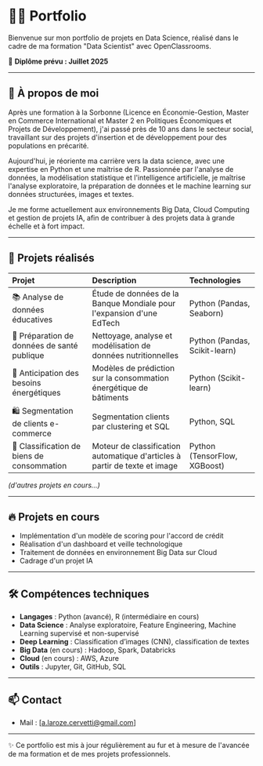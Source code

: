 # 👩‍💻 Portfolio

Bienvenue sur mon portfolio de projets en Data Science, réalisé dans le cadre de ma formation "Data Scientist" avec OpenClassrooms.

🎯 **Diplôme prévu : Juillet 2025**

---

## 🧠 À propos de moi

Après une formation à la Sorbonne (Licence en Économie-Gestion, Master en Commerce International et Master 2 en Politiques Économiques et Projets de Développement), j'ai passé près de 10 ans dans le secteur social, travaillant sur des projets d'insertion et de développement pour des populations en précarité.

Aujourd'hui, je réoriente ma carrière vers la data science, avec une expertise en Python et une maîtrise de R. Passionnée par l'analyse de données, la modélisation statistique et l'intelligence artificielle, je maîtrise l'analyse exploratoire, la préparation de données et le machine learning sur données structurées, images et textes.

Je me forme actuellement aux environnements Big Data, Cloud Computing et gestion de projets IA, afin de contribuer à des projets data à grande échelle et à fort impact.

---

## 📂 Projets réalisés

| Projet | Description | Technologies |
| :--- | :--- | :--- |
| 📚 Analyse de données éducatives | Étude de données de la Banque Mondiale pour l'expansion d'une EdTech | Python (Pandas, Seaborn) |
| 🥗 Préparation de données de santé publique | Nettoyage, analyse et modélisation de données nutritionnelles | Python (Pandas, Scikit-learn) |
| 🏢 Anticipation des besoins énergétiques | Modèles de prédiction sur la consommation énergétique de bâtiments | Python (Scikit-learn) |
| 🛍 Segmentation de clients e-commerce | Segmentation clients par clustering et SQL | Python, SQL |
| 🛒 Classification de biens de consommation | Moteur de classification automatique d'articles à partir de texte et image | Python (TensorFlow, XGBoost) |

_(d'autres projets en cours...)_

---

## 🔥 Projets en cours

- Implémentation d'un modèle de scoring pour l'accord de crédit
- Réalisation d'un dashboard et veille technologique
- Traitement de données en environnement Big Data sur Cloud
- Cadrage d'un projet IA

---

## 🛠 Compétences techniques

- **Langages** : Python (avancé), R (intermédiaire en cours)
- **Data Science** : Analyse exploratoire, Feature Engineering, Machine Learning supervisé et non-supervisé
- **Deep Learning** : Classification d’images (CNN), classification de textes
- **Big Data** (en cours) : Hadoop, Spark, Databricks
- **Cloud** (en cours) : AWS, Azure
- **Outils** : Jupyter, Git, GitHub, SQL

---

## 📫 Contact

- Mail : [a.laroze.cervetti@gmail.com]

---

✨ Ce portfolio est mis à jour régulièrement au fur et à mesure de l'avancée de ma formation et de mes projets professionnels.
